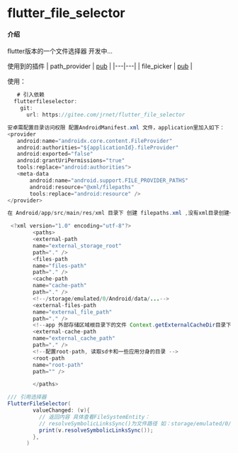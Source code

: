 # flutter_file_selector

#### 介绍
flutter版本的一个文件选择器
开发中...

使用到的插件
| path_provider  | <a href='https://pub.flutter-io.cn/packages/path_provider'>pub</a>  |
|---|---|
| file_picker  | <a href='https://pub.flutter-io.cn/packages/file_picker'>pub</a>  |



使用：
```java
   # 引入依赖
  flutterfileselector:
    git:
      url: https://gitee.com/jrnet/flutter_file_selector

```

```java
安卓需配置目录访问权限 配置AndroidManifest.xml 文件，application里加入如下：
<provider
   android:name="androidx.core.content.FileProvider"
   android:authorities="${applicationId}.fileProvider"
   android:exported="false"
   android:grantUriPermissions="true"
   tools:replace="android:authorities">
   <meta-data
       android:name="android.support.FILE_PROVIDER_PATHS"
       android:resource="@xml/filepaths"
       tools:replace="android:resource" />
</provider>
```

```java
在 Android/app/src/main/res/xml 目录下 创建 filepaths.xml ,没有xml目录创建一个即可,内容如下：

 <?xml version="1.0" encoding="utf-8"?>
        <paths>
        <external-path
        name="external_storage_root"
        path="." />
        <files-path
        name="files-path"
        path="." />
        <cache-path
        name="cache-path"
        path="." />
        <!--/storage/emulated/0/Android/data/...-->
        <external-files-path
        name="external_file_path"
        path="." />
        <!--app 外部存储区域根目录下的文件 Context.getExternalCacheDir目录下的目录-->
        <external-cache-path
        name="external_cache_path"
        path="." />
        <!--配置root-path, 读取sd卡和一些应用分身的目录 -->
        <root-path
        name="root-path"
        path="" />

        </paths>


```

```java
/// 引用选择器
FlutterFileSelector(
        valueChanged: (v){
          // 返回内容 具体查看FileSystemEntity：
          // resolveSymbolicLinksSync()为文件路径 如：storage/emulated/0/tencent/MicroMsg/Download/返岗计划(姓名).docx
          print(v.resolveSymbolicLinksSync());
        },
      )
```

